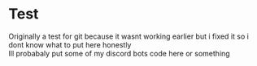 # Test
Originally a test for git because it wasnt working earlier but i fixed it so i dont know what to put here honestly  
Ill probabaly put some of my discord bots code here or something  